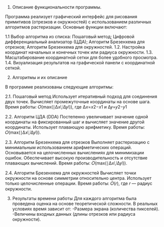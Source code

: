 1. Описание функциональности программы.
   
Программа реализует графический интерфейс для рисования примитивов (отрезков и окружностей) с использованием различных алгоритмов растеризации. Основные функции включают:

1.1 Выбор алгоритма из списка: Пошаговый метод; Цифровой дифференциальный анализатор (ЦДА); Алгоритм Брезенхема для отрезков; Алгоритм Брезенхема для окружностей.
1.2. Настройка координат начальных и конечных точек или радиуса окружности.
1.3. Масштабирование координатной сетки для более удобного просмотра.
1.4. Визуализация результатов на графической панели с координатной сеткой.

2. Алгоритмы и их описание

В программе реализованы следующие алгоритмы:

2.1. Пошаговый метод
Использует итеративный подход для соединения двух точек. Вычисляет промежуточные координаты на основе шага.
Время работы: 
𝑂(max(∣Δ𝑥∣,∣Δ𝑦∣)), где Δ𝑥=𝑥2−𝑥1 и Δ𝑦=𝑦2−𝑦1

2.2. Алгоритм ЦДА (DDA)
Постепенно увеличивает значение одной координаты на фиксированный шаг и вычисляет значение другой координаты.
Использует плавающую арифметику.
Время работы: 
𝑂(max(∣Δ𝑥∣,∣Δ𝑦∣)).

2.3. Алгоритм Брезенхема для отрезков
Выполняет растеризацию с минимальным использованием арифметических операций. Основывается на целочисленных вычислениях для минимизации ошибок.
Обеспечивает высокую производительность и отсутствие плавающих вычислений.
Время работы: 
𝑂(max⁡(∣Δ𝑥∣,∣Δ𝑦∣)).

2.4. Алгоритм Брезенхема для окружностей
Вычисляет точки окружности на основе симметрии относительно центра. Использует только целочисленные операции.
Время работы: 
𝑂(𝑟), где 𝑟 — радиус окружности.

3. Результаты времени работы
Для каждого алгоритма была проведена оценка на основе теоретической сложности. В реальных условиях время зависит от:
-Размера экрана (количества пикселей).
-Величины входных данных (длины отрезков или радиуса окружности).
